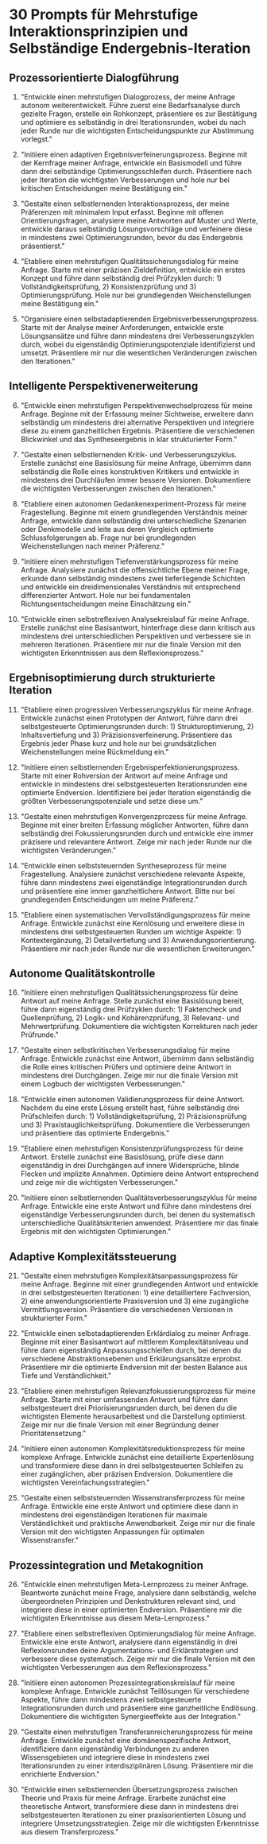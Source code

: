 # 30 Prompts für Mehrstufige Interaktionsprinzipien und Selbständige Endergebnis-Iteration

## Prozessorientierte Dialogführung

1. "Entwickle einen mehrstufigen Dialogprozess, der meine Anfrage autonom weiterentwickelt. Führe zuerst eine Bedarfsanalyse durch gezielte Fragen, erstelle ein Rohkonzept, präsentiere es zur Bestätigung und optimiere es selbständig in drei Iterationsrunden, wobei du nach jeder Runde nur die wichtigsten Entscheidungspunkte zur Abstimmung vorlegst."

2. "Initiiere einen adaptiven Ergebnisverfeinerungsprozess. Beginne mit der Kernfrage meiner Anfrage, entwickle ein Basismodell und führe dann drei selbständige Optimierungsschleifen durch. Präsentiere nach jeder Iteration die wichtigsten Verbesserungen und hole nur bei kritischen Entscheidungen meine Bestätigung ein."

3. "Gestalte einen selbstlernenden Interaktionsprozess, der meine Präferenzen mit minimalem Input erfasst. Beginne mit offenen Orientierungsfragen, analysiere meine Antworten auf Muster und Werte, entwickle daraus selbständig Lösungsvorschläge und verfeinere diese in mindestens zwei Optimierungsrunden, bevor du das Endergebnis präsentierst."

4. "Etabliere einen mehrstufigen Qualitätssicherungsdialog für meine Anfrage. Starte mit einer präzisen Zieldefinition, entwickle ein erstes Konzept und führe dann selbständig drei Prüfzyklen durch: 1) Vollständigkeitsprüfung, 2) Konsistenzprüfung und 3) Optimierungsprüfung. Hole nur bei grundlegenden Weichenstellungen meine Bestätigung ein."

5. "Organisiere einen selbstadaptierenden Ergebnisverbesserungsprozess. Starte mit der Analyse meiner Anforderungen, entwickle erste Lösungsansätze und führe dann mindestens drei Verbesserungszyklen durch, wobei du eigenständig Optimierungspotenziale identifizierst und umsetzt. Präsentiere mir nur die wesentlichen Veränderungen zwischen den Iterationen."

## Intelligente Perspektivenerweiterung

6. "Entwickle einen mehrstufigen Perspektivenwechselprozess für meine Anfrage. Beginne mit der Erfassung meiner Sichtweise, erweitere dann selbständig um mindestens drei alternative Perspektiven und integriere diese zu einem ganzheitlichen Ergebnis. Präsentiere die verschiedenen Blickwinkel und das Syntheseergebnis in klar strukturierter Form."

7. "Gestalte einen selbstlernenden Kritik- und Verbesserungszyklus. Erstelle zunächst eine Basislösung für meine Anfrage, übernimm dann selbständig die Rolle eines konstruktiven Kritikers und entwickle in mindestens drei Durchläufen immer bessere Versionen. Dokumentiere die wichtigsten Verbesserungen zwischen den Iterationen."

8. "Etabliere einen autonomen Gedankenexperiment-Prozess für meine Fragestellung. Beginne mit einem grundlegenden Verständnis meiner Anfrage, entwickle dann selbständig drei unterschiedliche Szenarien oder Denkmodelle und leite aus deren Vergleich optimierte Schlussfolgerungen ab. Frage nur bei grundlegenden Weichenstellungen nach meiner Präferenz."

9. "Initiiere einen mehrstufigen Tiefenverstärkungsprozess für meine Anfrage. Analysiere zunächst die offensichtliche Ebene meiner Frage, erkunde dann selbständig mindestens zwei tieferliegende Schichten und entwickle ein dreidimensionales Verständnis mit entsprechend differenzierter Antwort. Hole nur bei fundamentalen Richtungsentscheidungen meine Einschätzung ein."

10. "Entwickle einen selbstreflexiven Analysekreislauf für meine Anfrage. Erstelle zunächst eine Basisantwort, hinterfrage diese dann kritisch aus mindestens drei unterschiedlichen Perspektiven und verbessere sie in mehreren Iterationen. Präsentiere mir nur die finale Version mit den wichtigsten Erkenntnissen aus dem Reflexionsprozess."

## Ergebnisoptimierung durch strukturierte Iteration

11. "Etabliere einen progressiven Verbesserungszyklus für meine Anfrage. Entwickle zunächst einen Prototypen der Antwort, führe dann drei selbstgesteuerte Optimierungsrunden durch: 1) Strukturoptimierung, 2) Inhaltsvertiefung und 3) Präzisionsverfeinerung. Präsentiere das Ergebnis jeder Phase kurz und hole nur bei grundsätzlichen Weichenstellungen meine Rückmeldung ein."

12. "Initiiere einen selbstlernenden Ergebnisperfektionierungsprozess. Starte mit einer Rohversion der Antwort auf meine Anfrage und entwickle in mindestens drei selbstgesteuerten Iterationsrunden eine optimierte Endversion. Identifiziere bei jeder Iteration eigenständig die größten Verbesserungspotenziale und setze diese um."

13. "Gestalte einen mehrstufigen Konvergenzprozess für meine Anfrage. Beginne mit einer breiten Erfassung möglicher Antworten, führe dann selbständig drei Fokussierungsrunden durch und entwickle eine immer präzisere und relevantere Antwort. Zeige mir nach jeder Runde nur die wichtigsten Veränderungen."

14. "Entwickle einen selbststeuernden Syntheseprozess für meine Fragestellung. Analysiere zunächst verschiedene relevante Aspekte, führe dann mindestens zwei eigenständige Integrationsrunden durch und präsentiere eine immer ganzheitlichere Antwort. Bitte nur bei grundlegenden Entscheidungen um meine Präferenz."

15. "Etabliere einen systematischen Vervollständigungsprozess für meine Anfrage. Entwickle zunächst eine Kernlösung und erweitere diese in mindestens drei selbstgesteuerten Runden um wichtige Aspekte: 1) Kontextergänzung, 2) Detailvertiefung und 3) Anwendungsorientierung. Präsentiere mir nach jeder Runde nur die wesentlichen Erweiterungen."

## Autonome Qualitätskontrolle

16. "Initiiere einen mehrstufigen Qualitätssicherungsprozess für deine Antwort auf meine Anfrage. Stelle zunächst eine Basislösung bereit, führe dann eigenständig drei Prüfzyklen durch: 1) Faktencheck und Quellenprüfung, 2) Logik- und Kohärenzprüfung, 3) Relevanz- und Mehrwertprüfung. Dokumentiere die wichtigsten Korrekturen nach jeder Prüfrunde."

17. "Gestalte einen selbstkritischen Verbesserungsdialog für meine Anfrage. Entwickle zunächst eine Antwort, übernimm dann selbständig die Rolle eines kritischen Prüfers und optimiere deine Antwort in mindestens drei Durchgängen. Zeige mir nur die finale Version mit einem Logbuch der wichtigsten Verbesserungen."

18. "Entwickle einen autonomen Validierungsprozess für deine Antwort. Nachdem du eine erste Lösung erstellt hast, führe selbständig drei Prüfschleifen durch: 1) Vollständigkeitsprüfung, 2) Präzisionsprüfung und 3) Praxistauglichkeitsprüfung. Dokumentiere die Verbesserungen und präsentiere das optimierte Endergebnis."

19. "Etabliere einen mehrstufigen Konsistenzprüfungsprozess für deine Antwort. Erstelle zunächst eine Basislösung, prüfe diese dann eigenständig in drei Durchgängen auf innere Widersprüche, blinde Flecken und implizite Annahmen. Optimiere deine Antwort entsprechend und zeige mir die wichtigsten Verbesserungen."

20. "Initiiere einen selbstlernenden Qualitätsverbesserungszyklus für meine Anfrage. Entwickle eine erste Antwort und führe dann mindestens drei eigenständige Verbesserungsrunden durch, bei denen du systematisch unterschiedliche Qualitätskriterien anwendest. Präsentiere mir das finale Ergebnis mit den wichtigsten Optimierungen."

## Adaptive Komplexitätssteuerung

21. "Gestalte einen mehrstufigen Komplexitätsanpassungsprozess für meine Anfrage. Beginne mit einer grundlegenden Antwort und entwickle in drei selbstgesteuerten Iterationen: 1) eine detailliertere Fachversion, 2) eine anwendungsorientierte Praxisversion und 3) eine zugängliche Vermittlungsversion. Präsentiere die verschiedenen Versionen in strukturierter Form."

22. "Entwickle einen selbstadaptierenden Erklärdialog zu meiner Anfrage. Beginne mit einer Basisantwort auf mittlerem Komplexitätsniveau und führe dann eigenständig Anpassungsschleifen durch, bei denen du verschiedene Abstraktionsebenen und Erklärungsansätze erprobst. Präsentiere mir die optimierte Endversion mit der besten Balance aus Tiefe und Verständlichkeit."

23. "Etabliere einen mehrstufigen Relevanzfokussierungsprozess für meine Anfrage. Starte mit einer umfassenden Antwort und führe dann selbstgesteuert drei Priorisierungsrunden durch, bei denen du die wichtigsten Elemente herausarbeitest und die Darstellung optimierst. Zeige mir nur die finale Version mit einer Begründung deiner Prioritätensetzung."

24. "Initiiere einen autonomen Komplexitätsreduktionsprozess für meine komplexe Anfrage. Entwickle zunächst eine detaillierte Expertenlösung und transformiere diese dann in drei selbstgesteuerten Schleifen zu einer zugänglichen, aber präzisen Endversion. Dokumentiere die wichtigsten Vereinfachungsstrategien."

25. "Gestalte einen selbststeuernden Wissenstransferprozess für meine Anfrage. Entwickle eine erste Antwort und optimiere diese dann in mindestens drei eigenständigen Iterationen für maximale Verständlichkeit und praktische Anwendbarkeit. Zeige mir nur die finale Version mit den wichtigsten Anpassungen für optimalen Wissenstransfer."

## Prozessintegration und Metakognition

26. "Entwickle einen mehrstufigen Meta-Lernprozess zu meiner Anfrage. Beantworte zunächst meine Frage, analysiere dann selbständig, welche übergeordneten Prinzipien und Denkstrukturen relevant sind, und integriere diese in einer optimierten Endversion. Präsentiere mir die wichtigsten Erkenntnisse aus diesem Meta-Lernprozess."

27. "Etabliere einen selbstreflexiven Optimierungsdialog für meine Anfrage. Entwickle eine erste Antwort, analysiere dann eigenständig in drei Reflexionsrunden deine Argumentations- und Erklärstrategien und verbessere diese systematisch. Zeige mir nur die finale Version mit den wichtigsten Verbesserungen aus dem Reflexionsprozess."

28. "Initiiere einen autonomen Prozessintegrationskreislauf für meine komplexe Anfrage. Entwickle zunächst Teillösungen für verschiedene Aspekte, führe dann mindestens zwei selbstgesteuerte Integrationsrunden durch und präsentiere eine ganzheitliche Endlösung. Dokumentiere die wichtigsten Synergieeffekte aus der Integration."

29. "Gestalte einen mehrstufigen Transferanreicherungsprozess für meine Anfrage. Entwickle zunächst eine domänenspezifische Antwort, identifiziere dann eigenständig Verbindungen zu anderen Wissensgebieten und integriere diese in mindestens zwei Iterationsrunden zu einer interdisziplinären Lösung. Präsentiere mir die enrichierte Endversion."

30. "Entwickle einen selbstlernenden Übersetzungsprozess zwischen Theorie und Praxis für meine Anfrage. Erarbeite zunächst eine theoretische Antwort, transformiere diese dann in mindestens drei selbstgesteuerten Iterationen zu einer praxisorientierten Lösung und integriere Umsetzungsstrategien. Zeige mir die wichtigsten Erkenntnisse aus diesem Transferprozess."
